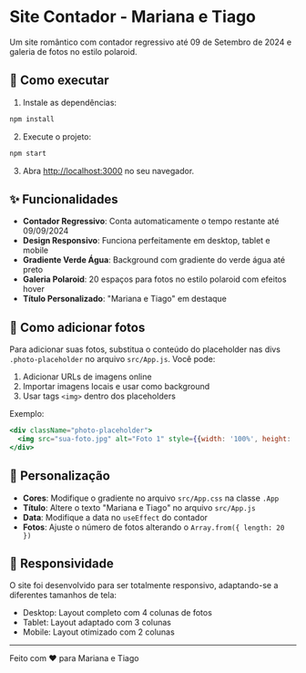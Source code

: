 # Site Contador - Mariana e Tiago

Um site romântico com contador regressivo até 09 de Setembro de 2024 e galeria de fotos no estilo polaroid.

## 🚀 Como executar

1. Instale as dependências:
```bash
npm install
```

2. Execute o projeto:
```bash
npm start
```

3. Abra [http://localhost:3000](http://localhost:3000) no seu navegador.

## ✨ Funcionalidades

- **Contador Regressivo**: Conta automaticamente o tempo restante até 09/09/2024
- **Design Responsivo**: Funciona perfeitamente em desktop, tablet e mobile
- **Gradiente Verde Água**: Background com gradiente do verde água até preto
- **Galeria Polaroid**: 20 espaços para fotos no estilo polaroid com efeitos hover
- **Título Personalizado**: "Mariana e Tiago" em destaque

## 📸 Como adicionar fotos

Para adicionar suas fotos, substitua o conteúdo do placeholder nas divs `.photo-placeholder` no arquivo `src/App.js`. Você pode:

1. Adicionar URLs de imagens online
2. Importar imagens locais e usar como background
3. Usar tags `<img>` dentro dos placeholders

Exemplo:
```jsx
<div className="photo-placeholder">
  <img src="sua-foto.jpg" alt="Foto 1" style={{width: '100%', height: '100%', objectFit: 'cover'}} />
</div>
```

## 🎨 Personalização

- **Cores**: Modifique o gradiente no arquivo `src/App.css` na classe `.App`
- **Título**: Altere o texto "Mariana e Tiago" no arquivo `src/App.js`
- **Data**: Modifique a data no `useEffect` do contador
- **Fotos**: Ajuste o número de fotos alterando o `Array.from({ length: 20 })`

## 📱 Responsividade

O site foi desenvolvido para ser totalmente responsivo, adaptando-se a diferentes tamanhos de tela:
- Desktop: Layout completo com 4 colunas de fotos
- Tablet: Layout adaptado com 3 colunas
- Mobile: Layout otimizado com 2 colunas

---

Feito com ❤️ para Mariana e Tiago

